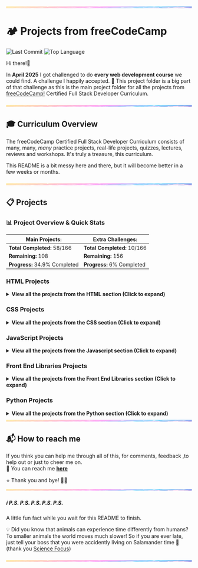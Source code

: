 <img src="assets/pastel-banner.jpg" alt="Pastel Prism Banner" width="100%" height="5px" />

# 🏕️ Projects from freeCodeCamp

![Last Commit](https://img.shields.io/github/last-commit/PastelPrism/freecodecamp-full-stack-developer)
![Top Language](https://img.shields.io/github/languages/top/PastelPrism/freecodecamp-full-stack-developer)

Hi there!👋

In **April 2025** I got challenged to do **every web development course** we could find. A challenge I happily accepted. 🎉
This project folder is a big part of that challenge as this is the main project folder for all the projects from [freeCodeCamp!](https://www.freecodecamp.org) Certified Full Stack Developer Curriculum.

<img src="assets/pastel-banner.jpg" alt="Pastel Prism Banner" width="100%" height="5px" />

## 🎓 Curriculum Overview

The freeCodeCamp Certified Full Stack Developer Curriculum consists of many, many, _many_ practice projects, real-life projects, quizzes, lectures, reviews and workshops. It's truly a treasure, this curriculum.

This README is a bit messy here and there, but it will become better in a few weeks or months.

<img src="assets/pastel-banner.jpg" width="100%" height="5px" />

## 📋 Projects

### 📊 **Project Overview & Quick Stats**

| **Main Projects:**             | **Extra Challenges:**       |
| ------------------------------ | --------------------------- |
|  **Total Completed:** 58/166  | **Total Completed:** 10/166  |
|  **Remaining:** 108           | **Remaining:** 156           |
| **Progress:** 34.9% Completed | **Progress:** 6% Completed |

### **HTML Projects**

<details>
<summary><strong>View all the projects from the HTML section (Click to expand)</strong></summary>


#### _**Basic HTML**_ 

#### [1. **Build a Curriculum Outline**](https://github.com/PastelPrism/freecodecamp-full-stack-developer/tree/main/build-a-curriculum-outline)

- **Languages:** _HTML_
- **Practical Activity:** _Workshop_
- **Assignment Description:** _Add headings and paragraphs step by step_
- **Assignment Page:** [View here](https://pastelprism.github.io/freecodecamp-full-stack-developer/build-a-curriculum-outline/)
- **Assignment Status:** ✅
- **Extra Challenge Description:** _Make one static, one styled and one interactive paragraph._
- **Extra Challenge Page:** [View here](https://pastelprism.github.io/freecodecamp-full-stack-developer/build-a-curriculum-outline/extra)
- **Extra Challenge Status:** ✅

#### [2. **Debug Camperbots Profile Page**](https://github.com/PastelPrism/freecodecamp-full-stack-developer/tree/main/camper-bot)

- **Languages:** _HTML_
- **Practical Activity:** _Lab_
- **Assignment Description:** _Debug the headings and paragraphs_
- **Assignment Page:** [View here](https://pastelprism.github.io/freecodecamp-full-stack-developer/camper-bot/)
- **Assignment Status:** ✅
- **Extra Challenge Description:** _Since Camperbot loves puzzles, transform this webpage into an interactive riddle generator using only CSS styling and JavaScript. (keep all original HTML intact)_
- **Extra Challenge Page:** [View here](https://pastelprism.github.io/freecodecamp-full-stack-developer/camper-bot/extra)
- **Extra Challenge Status:** ✅

#### [3. **Debug a Pet Adoption Page**](https://github.com/PastelPrism/freecodecamp-full-stack-developer/tree/main/pet-adoption-page)

- **Languages:** _HTML_
- **Practical Activity:** _Lab_
- **Assignment Description:** _Debug the headings and paragraphs to pass_
- **Assignment Page:** [View here](https://pastelprism.github.io/freecodecamp-full-stack-developer/pet-adoption-page/)
- **Assignment Status:** ✅
- **Extra Challenge Description:** _Build an interactive website for a Pet Adoption Agency. The website should display detailed information about each pet when clicked. The site should clearly indicate which pets are available for adoption and which have already found homes._
- **Extra Challenge Page:** [View here](https://pastelprism.github.io/freecodecamp-full-stack-developer/pet-adoption-page/extra)
- **Extra Challenge Status:** But still under 🛠️

#### [4. **Build a Cat Photo App**](https://github.com/PastelPrism/freecodecamp-full-stack-developer/tree/main/build-a-cat-photo-app)

- **Languages:** _HTML_
- **Practical Activity:** _Workshop_
- **Assignment Description:** _Set up a basic html website about cats, from !Doctype to footer_
- **Assignment Page:** [View here](https://pastelprism.github.io/freecodecamp-full-stack-developer/build-a-cat-photo-app/)
- **Assignment Status:** ✅
- **Extra Challenge Description:** _Create a lightbox that scrolls forever with cat pictures_
- **Extra Challenge Page:** [View here](https://pastelprism.github.io/freecodecamp-full-stack-developer/build-a-cat-photo-app/extra)
- **Extra Challenge Status:** ✅

#### [5. **Build a Recipe Page**](https://github.com/PastelPrism/freecodecamp-full-stack-developer/tree/main/build-a-recipe-page)

- **Languages:** _HTML_ 
- **Practical Activity:** _Lab_
- **Assignment Description:** _Build a page with recipes for pancakes. The page should have an ordered and unordered list_
- **Assignment Page:** [View here](https://pastelprism.github.io/freecodecamp-full-stack-developer/build-a-recipe-page/)
- **Assignment Status:** ✅
- **Extra Challenge Description:** _Build a stylish page for the pancake recipe. Make it interactive by adding toggle functions for the ingredients and instructions section_
- **Extra Challenge Page:** [View here](https://pastelprism.github.io/freecodecamp-full-stack-developer/build-a-recipe-page/index-challenge.html)
- **Extra Challenge Status:** ✅

#### [6. **Build a Travel Agency Page**](https://github.com/PastelPrism/freecodecamp-full-stack-developer/tree/main/build-a-travel-agency-page)

- **Languages:** _HTML_
- **Practical Activity:** _Lab_
- **Assignment Description:** _Build a page for a travel agency. Add images - including figcaptions, a list and various paragraphs._
- **Assignment Page:** [View here](https://pastelprism.github.io/freecodecamp-full-stack-developer/build-a-travel-agency-page/)
- **Assignment Status:** ✅
- **Extra Challenge Description:** _Build a travel agency website for secret agents_
- **Extra Challenge Page:** [View here](https://pastelprism.github.io/freecodecamp-full-stack-developer/build-a-travel-agency-page/extra)
- **Extra Challenge Status:** ✅

#### [7. **Build a Heart Icon**](https://github.com/PastelPrism/freecodecamp-full-stack-developer/tree/main/build-a-heart-icon)

- **Languages:** _HTML_
- **Practical Activity:** _Workshop_
- **Assignment Description:** _Practice SVGs by building a heart icon._
- **Assignment Page:** [View here](https://pastelprism.github.io/freecodecamp-full-stack-developer/build-a-heart-icon/)
- **Assignment Status:** ✅
- **Extra Challenge Description:** _Build the four original playcard suits. Diamond, Club, Heart and Spade_
- **Extra Challenge Page:** [View here](https://pastelprism.github.io/freecodecamp-full-stack-developer/build-a-heart-icon/extra)
- **Extra Challenge Status:** ✅

#### [8. **Build a Video Compilation Page**](https://github.com/PastelPrism/freecodecamp-full-stack-developer/tree/main/build-a-video-compilation-page)

- **Languages:** _HTML_
- **Practical Activity:** _Lab_
- **Assignment Description:** _Create a page with video's, to practice with Iframes_
- **Assignment Page:** [View here](https://pastelprism.github.io/freecodecamp-full-stack-developer/build-a-video-compilation-page/)
- **Assignment Status:** ✅
- **Extra Challenge Description:** _Build an interactive video gallery with category filtering._
- **Extra Challenge Page:** [View here](https://pastelprism.github.io/freecodecamp-full-stack-developer/build-a-video-compilation-page/extra)
- **Extra Challenge Status:** ✅

#### _**Semantic HTML**_


#### [9. **Build a Cat Blog Page**](https://github.com/PastelPrism/freecodecamp-full-stack-developer/tree/main/build-a-cat-blog-page)

- **Languages:** _HTML_
- **Practical Activity:** _Workshop_
- **Assignment Description:** _Build step-by-step a blogpage for Mr Whiskers, including article posts, an about me and contact details_
- **Assignment Page:** [View here](https://pastelprism.github.io/freecodecamp-full-stack-developer/build-a-cat-blog-page/)
- **Assignment Status:** ✅
- **Extra Challenge Description:** _Copy the HTML and let vscode fill in the CSS. That easy!_ 
- **Extra Challenge Page:** [View here](https://pastelprism.github.io/freecodecamp-full-stack-developer/build-a-cat-blog-page/extra)
- **Extra Challenge Status:** ✅

#### [10. **Build an Event Hub**](https://github.com/PastelPrism/freecodecamp-full-stack-developer/tree/main/build-an-event-hub)

- **Languages:** _HTML_
- **Practical Activity:** _Lab_
- **Assignment Description:** _Design an event hub with upcoming and past events. Including a header, navigation bar and sections with images and articles_
- **Assignment Page:** [View here](https://pastelprism.github.io/freecodecamp-full-stack-developer/build-an-event-hub/)
- **Assignment Status:** ✅
- **Extra Challenge Description:** _Soon_
- **Extra Challenge Page:** _Soon_
- **Extra Challenge Status:** ⏳

#### _**Forms and Tables**_

#### [11. **Build a Hotel Feedback Form**](https://github.com/PastelPrism/freecodecamp-full-stack-developer/tree/main/build-a-hotel-feedback-form)

- **Languages:** _HTML_
- **Practical Activity:** _Workshop_
- **Assignment Description:** _Build step by step a feedback form for a hotel with labels, inputs, fieldsets, legends, textareas and buttons_
- **Assignment Page:** [View here](https://pastelprism.github.io/freecodecamp-full-stack-developer/build-a-hotel-feedback-form/)
- **Assignment Status:** ✅
- **Extra Challenge Description:** _Soon_
- **Extra Challenge Page:** _Soon_
- **Extra Challenge Status:** ⏳

#### [12. **Build a Survey Form**](https://github.com/PastelPrism/freecodecamp-full-stack-developer/tree/main/build-a-survey-form)

- **Languages:** _HTML_
- **Practical Activity:** _Lab_
- **Assignment Description:** _Build a survey form with labels, the required attribute and various projects_
- **Assignment Page:** [View here](https://pastelprism.github.io/freecodecamp-full-stack-developer/build-a-survey-form/)
- **Assignment Status:** ✅
- **Extra Challenge Description:** _Design and build a survey form that looks like a it's written on a painting_
- **Extra Challenge Page:** [View here](https://pastelprism.github.io/freecodecamp-full-stack-developer/build-a-survey-form/challenge-page)
- **Extra Challenge Status:** ✅

#### [13. **Build a Final Exams Table**](https://github.com/PastelPrism/freecodecamp-full-stack-developer/tree/main/build-a-final-exams-table)

- **Languages:** _HTML_
- **Practical Activity:** _Workshop_
- **Assignment Description:** _A step-by-step practice for HTML tables_
- **Assignment Page:** [View here](https://pastelprism.github.io/freecodecamp-full-stack-developer/build-a-final-exams-table/)
- **Assignment Status:** ✅
- **Extra Challenge Description:** _Soon_
- **Extra Challenge Page:** _Soon_
- **Extra Challenge Status:** ⏳

#### [14. **Build a Book Catalog Table**](https://github.com/PastelPrism/freecodecamp-full-stack-developer/tree/main/build-a-book-catalog-table)

- **Languages:** _HTML_
- **Practical Activity:** _Lab_
- **Assignment Description:** _Build a book catalog table with elements such as thead, tbody, th, tr, and td._
- **Assignment Page:** [View here](https://pastelprism.github.io/freecodecamp-full-stack-developer/build-a-book-catalog-table/)
- **Assignment Status:** ✅
- **Extra Challenge Description:** _Soon_
- **Extra Challenge Page:** _Soon_
- **Extra Challenge Status:** ⏳

#### _**Accessibility**_

#### [15. **Build a Checkout Page**](https://github.com/PastelPrism/freecodecamp-full-stack-developer/tree/main/build-a-checkout-page)

- **Languages:**_ HTML_
- **Practical Activity:** _Lab_
- **Assignment Description:** _Build an accessible checkout page_
- **Assignment Page:** [View here](https://pastelprism.github.io/freecodecamp-full-stack-developer/build-a-checkout-page/)
- **Assignment Status:** ✅
- **Extra Challenge Description:** _Soon_
- **Extra Challenge Page:** _Soon_
- **Extra Challenge Status:** ⏳

#### [16. **Design a Movie Review Page**](https://github.com/PastelPrism/freecodecamp-full-stack-developer/tree/main/design-a-movie-review-page)

- **Languages:** _HTML_
- **Practical Activity:** _Lab_
- **Assignment Description:** _Create a movie review page with alt attributes, accessible lists, and make use of aria-hidden._
- **Assignment Page:** [View here](https://pastelprism.github.io/freecodecamp-full-stack-developer/design-a-movie-review-page/)
- **Assignment Status:** ✅
- **Extra Challenge Description:** _Soon_
- **Extra Challenge Page:** _Soon_
- **Extra Challenge Status:** ⏳

#### [17. **Build a Multimedia Player**](https://github.com/PastelPrism/freecodecamp-full-stack-developer/tree/main/build-a-multimedia-player)

- **Languages:** _HTML_
- **Practical Activity:** _Lab_
- **Assignment Description:** _Build a multimedia player with audio and video elements_
- **Assignment Page:** [View here](https://pastelprism.github.io/freecodecamp-full-stack-developer/build-a-multimedia-player/)
- **Assignment Status:** ✅
- **Extra Challenge Description:** _Soon_
- **Extra Challenge Page:** _Soon_
- **Extra Challenge Status:** ⏳

</details>

### **CSS Projects**

<details>
<summary><strong>View all the projects from the CSS section (Click to expand)</strong></summary>

#### [17. **Design a Café Menu**](https://github.com/PastelPrism/freecodecamp-full-stack-developer/tree/main/design-a-cafe-menu)

- **Languages:** _HTML & CSS_
- **Practical Activity:** _Workshop_
- **Assignment Description:** _Build a stylish café menu, step by step_
- **Assignment Page:** [View here](https://pastelprism.github.io/freecodecamp-full-stack-developer/design-a-cafe-menu/)
- **Assignment Status:** ✅
- **Extra Challenge Description:** _Soon_
- **Extra Challenge Page:** _Soon_
- **Extra Challenge Status:** ⏳

#### [18. **Design a Businesscard**](https://github.com/PastelPrism/freecodecamp-full-stack-developer/tree/main/design-a-businesscard)

- **Languages:** _HTML & CSS_
- **Practical Activity:** _Lab_
- **Assignment Description:** _Build a businesscard with style properties like color, font-size and text-align_, and more._
- **Assignment Page:** [View here](https://pastelprism.github.io/freecodecamp-full-stack-developer/design-a-businesscard/)
- **Assignment Status:** ✅
- **Extra Challenge Description:** _Soon_
- **Extra Challenge Page:** _Soon_
- **Extra Challenge Status:** _⏳

#### [19. **Build a Stylized To-do List**](https://github.com/PastelPrism/freecodecamp-full-stack-developer/tree/main/build-a-todo-list)

- **Languages:** _HTML & CSS_
- **Practical Activity:** _Lab_
- **Assignment Description:** _Build a to-do list with different hover colors and styles_
- **Assignment Page:** [View here](https://pastelprism.github.io/freecodecamp-full-stack-developer/build-a-todo-list/)
- **Assignment Status:** ✅
- **Extra Challenge Description:** _Soon_
- **Extra Challenge Page:** _Soon_
- **Extra Challenge Status:** ⏳

#### [20. **Design a Blog Post Card**](https://github.com/PastelPrism/freecodecamp-full-stack-developer/tree/main/design-a-blog-post-card)

- **Languages:** _HTML &  CSS_
- **Practical Activity:** _Lab_
- **Assignment Description:** _Design a simple but effective blog post card with margins, paddings, border-radius and different background colors_
- **Assignment Page:** [View here](https://pastelprism.github.io/freecodecamp-full-stack-developer/design-a-blog-post-card/)
- **Assignment Status:** ✅
- **Extra Challenge Description:** _Soon_
- **Extra Challenge Page:** _Soon_
- **Extra Challenge Status:** ⏳

#### [21. **Build an Event Flyer Page**](https://github.com/PastelPrism/freecodecamp-full-stack-developer/tree/main/build-an-event-flyer-page)

- **Languages:** _HTML & CSS_
- **Practical Activity:** _Lab_
- **Assignment Description:** _Step by step create an event flyer page using absolute and relative CSS_
- **Assignment Page:** [View here](https://pastelprism.github.io/freecodecamp-full-stack-developer/build-an-event-flyer-page/)
- **Assignment Status:** ✅
- **Extra Challenge Description:** _Soon_
- **Extra Challenge Page:** _Soon_
- **Extra Challenge Status:** ⏳

#### [22. **Design a Greeting Card**](https://github.com/PastelPrism/freecodecamp-full-stack-developer/tree/main/design-a-greeting-card)

- **Languages:** _HTML & CSS_
- **Practical Activity:** _Workshop_
- **Assignment Description:** _Step by step design a greeting card with different types of pseudo-classes_
- **Assignment Page:** [View here](https://pastelprism.github.io/freecodecamp-full-stack-developer/design-a-greeting-card/)
- **Assignment Status:** ✅
- **Extra Challenge Description:** _Soon_
- **Extra Challenge Page:** _Soon_
- **Extra Challenge Status:** ⏳

#### [23. **Build a Job Application Form**](https://github.com/PastelPrism/freecodecamp-full-stack-developer/tree/main/build-a-job-application-form)

- **Languages:** _HTML & CSS_
- **Practical Activity:** _Lab_
- **Assignment Description:** _Build a job application form using pseudo classes like :hover, :active, :focus_
- **Assignment Page:** [View here](https://pastelprism.github.io/freecodecamp-full-stack-developer/build-a-job-application-form/)
- **Assignment Status:** ✅
- **Extra Challenge Description:** _Soon_
- **Extra Challenge Page:** _Soon_
- **Extra Challenge Status:** ⏳

#### [24. **Build a Set of Colored Markers**](https://github.com/PastelPrism/freecodecamp-full-stack-developer/tree/main/build-a-set-of-colored-markers)

- **Languages:** _HTML & CSS_
- **Practical Activity:** _Workshop_
- **Assignment Description:** _Build a set of Color Markers with different ways to set color values_
- **Assignment Page:** [View here](https://pastelprism.github.io/freecodecamp-full-stack-developer/build-a-set-of-color-markers/)
- **Assignment Status:** ✅
- **Extra Challenge Description:** _Soon_
- **Extra Challenge Page:** _Soon_
- **Extra Challenge Status:** ⏳

#### [25. **Design a Set of Colored Boxes**](https://github.com/PastelPrism/freecodecamp-full-stack-developer/tree/main/design-a-set-of-colored-boxes)

- **Languages:** _HTML & CSS_
- **Practical Activity:** _Lab_
- **Assignment Description:** _Add background colors to grid items inside a color grid using Hsl, Hex and RGB_
- **Assignment Page:** [View here](https://pastelprism.github.io/freecodecamp-full-stack-developer/design-a-set-of-colored-boxes/)
- **Assignment Status:** ✅
- **Extra Challenge Description:** _Soon_
- **Extra Challenge Page:** _Soon_
- **Extra Challenge Status:** ⏳

#### [26. **Design a Registration Form**](https://github.com/PastelPrism/freecodecamp-full-stack-developer/tree/main/design-a-registration-form)

- **Languages:** _HTML & CSS_
- **Practical Activity:** _Workshop_
- **Assignment Description:** _Design a Registration form and control what types of data is entered. Style the form with CSS_
- **Assignment Page:** [View here](https://pastelprism.github.io/freecodecamp-full-stack-developer/design-a-registration-form/)
- **Assignment Status:** ✅
- **Extra Challenge Description:** _Soon_
- **Extra Challenge Page:** _Soon_
- **Extra Challenge Status:** ⏳

#### [27. **Design a Contact Form**](https://github.com/PastelPrism/freecodecamp-full-stack-developer/tree/main/design-a-contact-form)

- **Languages:** _HTML & CSS_
- **Practical Activity:** _Lab_
- **Assignment Description:** _Design a contact form with HTML and style it with CSS_
- **Assignment Page:** [View here](https://pastelprism.github.io/freecodecamp-full-stack-developer/design-a-contact-form/)
- **Assignment Status:** ✅
- **Extra Challenge Description:** _Soon_
- **Extra Challenge Page:** _Soon_
- **Extra Challenge Status:** ⏳

#### [28. **Design a Rothko Painting**](https://github.com/PastelPrism/freecodecamp-full-stack-developer/tree/main/design-a-rothko-painting)

- **Languages:** _HTML & CSS_
- **Practical Activity:** _Workshop_
- **Assignment Description:** _Use CSS and the Box Model to create a Rothko-style painting step by step_
- **Assignment Page:** [View here](https://pastelprism.github.io/freecodecamp-full-stack-developer/design-a-rothko-painting/)
- **Assignment Status:** ✅
- **Extra Challenge Description:** _Soon_
- **Extra Challenge Page:** _Soon_
- **Extra Challenge Status:** ⏳

#### [29. **Build a Confidential Email Page**](https://github.com/PastelPrism/freecodecamp-full-stack-developer/tree/main/build-a-confidential-email-page)

- **Languages:** _HTML & CSS_
- **Practical Activity:** _Lab_
- **Assignment Description:** _Build an email page and mask some content with CSS selectors_
- **Assignment Page:** [View here](https://pastelprism.github.io/freecodecamp-full-stack-developer/build-a-confidential-email-page/)
- **Assignment Status:** ✅
- **Extra Challenge Description:** _Soon_
- **Extra Challenge Page:** _Soon_
- **Extra Challenge Status:** ⏳

#### [30. **Build a Flexbox Photo Gallery**](https://github.com/PastelPrism/freecodecamp-full-stack-developer/tree/main/build-a-flexbox-photo-gallery)

- **Languages:** _HTML & CSS_
- **Practical Activity:** _Workshop_
- **Assignment Description:** _Use Flexbox to build a responsive photo gallery page_
- **Assignment Page:** [View here](https://pastelprism.github.io/freecodecamp-full-stack-developer/build-a-flexbox-photo-gallery/)
- **Assignment Status:** ✅
- **Extra Challenge Description:** _Soon_
- **Extra Challenge Page:** _Soon_
- **Extra Challenge Status:** ⏳

#### [31. **Build a Page of Playing Cards**](https://github.com/PastelPrism/freecodecamp-full-stack-developer/tree/main/build-a-page-of-playing-cards)

- **Languages:** _HTML & CSS_
- **Practical Activity:** _Lab_
- **Assignment Description:** _Use flexbox properties like justify-content, flex-direction and align-self to create a webpage of playing cards_
- **Assignment Page:** [View here](https://pastelprism.github.io/freecodecamp-full-stack-developer/build-a-page-of-playing-cards/)
- **Assignment Status:** ✅
- **Extra Challenge Description:** _Soon_
- **Extra Challenge Page:** _Soon_
- **Extra Challenge Status:** ⏳

#### [32. **Build a Nutritional Label**](https://github.com/PastelPrism/freecodecamp-full-stack-developer/tree/main/build-a-nutritional-label)

- **Languages:** _HTML & CSS_
- **Practical Activity:** _Workshop_
- **Assignment Description:** _Use typography to build a nutrition label webpage step by step_
- **Assignment Page:** [View here](https://pastelprism.github.io/freecodecamp-full-stack-developer/build-a-nutritional-label/)
- **Assignment Status:** ✅
- **Extra Challenge Description:** _Soon_
- **Extra Challenge Page:** _Soon_
- **Extra Challenge Status:** ⏳

#### [33. **Build a Newspaper Article**](https://github.com/PastelPrism/freecodecamp-full-stack-developer/tree/main/build-a-newspaper-article)

- **Languages:** _HTML & CSS_
- **Practical Activity:** _Lab_
- **Assignment Description:** _Build a Newspaper article with different kind of fonts and font styles_
- **Assignment Page:** [View here](https://pastelprism.github.io/freecodecamp-full-stack-developer/build-a-newspaper-article/)
- **Assignment Status:** ✅
- **Extra Challenge Description:** _Soon_
- **Extra Challenge Page:** _Soon_
- **Extra Challenge Status:** ⏳

#### [34. **Build a Quiz Webpage**](https://github.com/PastelPrism/freecodecamp-full-stack-developer/tree/main/build-a-quiz-webpage/)

- **Languages:** _HTML & CSS_
- **Practical Activity:** _Workshop_
- **Assignment Description:** _Build a quiz webpage step by step, following accessibility standards_
- **Assignment Page:** [View here](https://pastelprism.github.io/freecodecamp-full-stack-developer/build-a-quiz-webpage/)
- **Assignment Status:** ✅
- **Extra Challenge Description:** _Soon_
- **Extra Challenge Page:** _Soon_
- **Extra Challenge Status:** ⏳

#### [35. **Build a Tribute Page**](https://github.com/PastelPrism/freecodecamp-full-stack-developer/tree/main/build-a-tribute-page/)

- **Languages:** _HTML & CSS_
- **Practical Activity:** _Lab_
- **Assignment Description:** _Build a tribute page about a subject of your own choice_
- **Assignment Page:** [View here](https://pastelprism.github.io/freecodecamp-full-stack-developer/build-a-tribute-page/)
- **Assignment Status:** ✅
- **Extra Challenge Description:** _Build a tribute page around Muse during Simulation Theory era. Make use of a video background_
- **Extra Challenge Page:** [View here](https://pastelprism.github.io/freecodecamp-full-stack-developer/build-a-tribute-page/index-assignment)
- **Extra Challenge Status:** ✅

#### [36. **Build a Cat Painting**](https://github.com/PastelPrism/freecodecamp-full-stack-developer/tree/main/build-a-cat-painting/)

- **Languages:** _HTML & CSS_
- **Practical Activity:** _Workshop_
- **Assignment Description:** _Build step by step a painting of a cat, while learning about CSS positioning_
- **Assignment Page:**[View here](https://pastelprism.github.io/freecodecamp-full-stack-developer/build-a-cat-painting/)
- **Assignment Status:** ✅
- **Extra Challenge Description:** _Soon_
- **Extra Challenge Page:** _Soon_
- **Extra Challenge Status:** ⏳

#### [37. **Build a House Painting**](https://github.com/PastelPrism/freecodecamp-full-stack-developer/tree/main/build-a-house-painting/)

- **Languages:** _HTML & CSS_
- **Practical Activity:** _Lab_
- **Assignment Description:** _Build a painting of a house using various CSS positioning properties_
- **Assignment Page:** [View here](https://pastelprism.github.io/freecodecamp-full-stack-developer/build-a-house-painting/)
- **Assignment Status:** ✅
- **Extra Challenge Description:** _Soon_
- **Extra Challenge Page:** _Soon_
- **Extra Challenge Status:** ⏳

#### [38. **Build a Balance Sheet**](https://github.com/PastelPrism/freecodecamp-full-stack-developer/tree/main/build-a-balance-sheet/)

- **Languages:** _HTML & CSS_
- **Practical Activity:** _Workshop_
- **Assignment Description:** _Build a Balance Sheet step by step using pseudo selectors_
- **Assignment Page:** [View here](https://pastelprism.github.io/freecodecamp-full-stack-developer/build-a-balance-sheet/)
- **Assignment Status:** ✅
- **Extra Challenge Description:** _Soon_
- **Extra Challenge Page:** _Soon_
- **Extra Challenge Status:** ⏳

#### [39. **Build a Book Inventory App**](https://github.com/PastelPrism/freecodecamp-full-stack-developer/tree/main/build-a-book-inventory-app/)

- **Languages:** _HTML & CSS_
- **Practical Activity:** _Lab_
- **Assignment Description:** _Create a Book Inventory app using various CSS attribute selectors_
- **Assignment Page:** [View here](https://pastelprism.github.io/freecodecamp-full-stack-developer/build-a-book-inventory-app/)
- **Assignment Status:** ✅
- **Extra Challenge Description:** _Soon_
- **Extra Challenge Page:** _Soon_
- **Extra Challenge Status:** ⏳

#### [40. **Design a Piano**](https://github.com/PastelPrism/freecodecamp-full-stack-developer/tree/main/design-a-piano/)

- **Languages:** _HTML & CSS_
- **Practical Activity:** _Workshop_
- **Assignment Description:** _Code step by step a piano using responsive design, pseudo selectors and media queries_
- **Assignment Page:** [View here](https://pastelprism.github.io/freecodecamp-full-stack-developer/design-a-piano/)
- **Assignment Status:** ✅
- **Extra Challenge Description:** _Don't change the HTML, but make sure some keys make sound._
- **Extra Challenge Page:** [View here](https://pastelprism.github.io/freecodecamp-full-stack-developer/design-a-piano/)
- **Extra Challenge Status:** ✅

#### [41. **Build a Technical Documentation Page**](https://github.com/PastelPrism/freecodecamp-full-stack-developer/tree/main/build-a-technical-documentation-page/)

- **Languages:** _HTML & CSS_
- **Practical Activity:** _Lab_
- **Assignment Description:** _Build a responsive design for a technical document for any topic_
- **Assignment Page:** [View here](https://pastelprism.github.io/freecodecamp-full-stack-developer/build-a-technical-documentation-page/)
- **Assignment Status:** ✅
- **Extra Challenge Description:** _Soon_
- **Extra Challenge Page:** _Soon_
- **Extra Challenge Status:** ⏳

#### [42. **Build a City Skyline**](https://github.com/PastelPrism/freecodecamp-full-stack-developer/tree/main/build-a-city-skyline/)

- **Languages:** _HTML & CSS_
- **Practical Activity:** _Workshop_
- **Assignment Description:** _Build a city skyline using CSS variables_
- **Assignment Page:** [View here](https://pastelprism.github.io/freecodecamp-full-stack-developer/build-a-city-skyline/)
- **Assignment Status:** ✅
- **Extra Challenge Description:** _Soon_
- **Extra Challenge Page:** _Soon_
- **Extra Challenge Status:** ⏳

#### [43. **Build an Availability Table**](https://github.com/PastelPrism/freecodecamp-full-stack-developer/tree/main/build-an-availability-table/)

- **Languages:** _HTML & CSS_
- **Practical Activity:** _Lab_
- **Assignment Description:** _Create an availability table that shows the availability of people for a meeting using CSS variables_
- **Assignment Page:** [View here](https://pastelprism.github.io/freecodecamp-full-stack-developer/build-an-availability-table/)
- **Assignment Status:** ✅
- **Extra Challenge Description:** _Soon_
- **Extra Challenge Page:** _Soon_
- **Extra Challenge Status:** ⏳

#### [44. **Build a Magazine**](https://github.com/PastelPrism/freecodecamp-full-stack-developer/tree/main/build-a-magazine/)

- **Languages:** _HTML & CSS_
- **Practical Activity:** _Workshop_
- **Assignment Description:** _Build a magazine step by step while practicing CSS Grid_
- **Assignment Page:** [View here](https://pastelprism.github.io/freecodecamp-full-stack-developer/build-an-availability-table/)
- **Assignment Status:** ✅
- **Extra Challenge Description:** _Soon_
- **Extra Challenge Page:** _Soon_
- **Extra Challenge Status:** ⏳

#### [45. **Design a Magazine Layout**](https://github.com/PastelPrism/freecodecamp-full-stack-developer/tree/main/design-a-magazine-layout/)

- **Languages:** _HTML & CSS_
- **Practical Activity:** _Lab_
- **Assignment Description:** _Design a magazine layout using CSS Grid_
- **Assignment Page:** [View here](https://pastelprism.github.io/freecodecamp-full-stack-developer/design-a-magazine-layout/)
- **Assignment Status:** ✅
- **Extra Challenge Description:** _Soon_
- **Extra Challenge Page:** _Soon_
- **Extra Challenge Status:** ⏳

#### [46. **Build a Product Landing Page**](https://github.com/PastelPrism/freecodecamp-full-stack-developer/tree/main/build-a-product-landing-page/)

- **Languages:** _HTML & CSS_
- **Practical Activity:** _Lab_
- **Assignment Description:** _Build a product landing page of a product of your choice_
- **Assignment Page:** [View here](https://pastelprism.github.io/freecodecamp-full-stack-developer/build-a-product-landing-page/)
- **Assignment Status:** ✅
- **Extra Challenge Description:** _Soon_
- **Extra Challenge Page:** _Soon_
- **Extra Challenge Status:** ⏳

#### [47. **Build an Animated Ferris Wheel**](https://github.com/PastelPrism/freecodecamp-full-stack-developer/tree/main/build-an-animated-ferris-wheel/)

- **Languages:** _HTML & CSS_
- **Practical Activity:** _Workshop_
- **Assignment Description:** _Build step by step an animated Ferris Wheel using CSS animations_
- **Assignment Page:** [View here](https://pastelprism.github.io/freecodecamp-full-stack-developer/build-an-animated-ferris-wheel/)
- **Assignment Status:** ✅
- **Extra Challenge Description:** _Soon_
- **Extra Challenge Page:** _Soon_
- **Extra Challenge Status:** ⏳

#### [48. **Build a Moon Orbit**](https://github.com/PastelPrism/freecodecamp-full-stack-developer/tree/main/build-a-moon-orbit/)

- **Languages:** _HTML & CSS_
- **Practical Activity:** _Lab_
- **Assignment Description:** _Create an animation of the moon orbiting earth using CSS animations_
- **Assignment Page:** [View here](https://pastelprism.github.io/freecodecamp-full-stack-developer/build-a-moon-orbit/)
- **Assignment Status:** ✅
- **Extra Challenge Description:** _Soon_
- **Extra Challenge Page:** _Soon_
- **Extra Challenge Status:** ⏳

#### [49. **Build a Flappy Penguin**](https://github.com/PastelPrism/freecodecamp-full-stack-developer/tree/main/build-a-flappy=penguin/)

- **Languages:** _HTML & CSS_
- **Practical Activity:** _Workshop_
- **Assignment Description:** _Build step by step an animated penguin using CSS animations and CSS transforms_
- **Assignment Page:** [View here](https://pastelprism.github.io/freecodecamp-full-stack-developer/build-a-flappy-penguin/)
- **Assignment Status:** ✅
- **Extra Challenge Description:** _Soon_
- **Extra Challenge Page:** _Soon_
- **Extra Challenge Status:** ⏳

#### [50. **Build a Personal Portfolio Page**](https://github.com/PastelPrism/freecodecamp-full-stack-developer/tree/main/build-a-personal-portfolio-page/)

- **Languages:** _HTML & CSS_
- **Practical Activity:** _Lab_
- **Assignment Description:** _Build a personal portfolio page_
- **Assignment Page:** [View here](https://pastelprism.github.io/freecodecamp-full-stack-developer/build-a-personal-portfolio-page/)
- **Assignment Status:** ✅
- **Extra Challenge Description:** _Soon_
- **Extra Challenge Page:** _Soon_
- **Extra Challenge Status:** ⏳
</details>

### **JavaScript Projects**

<details>
<summary><strong>View all the projects from the Javascript section (Click to expand)</strong></summary>

#### [51. **Build a Greeting Bot**](https://github.com/PastelPrism/freecodecamp-full-stack-developer/tree/main/build-a-greeting-bot/)

- **Languages:** _Javascript_
- **Practical Activity:** _Workshop_
- **Assignment Description:** _Learn Javascript fundamentals by building a greeting bot_
- **Assignment Page:** X (_Javascript only_)
- **Assignment Status:** ✅
- **Extra Challenge Description:** _Create a realistic chat experience. The user should be able to type in their own message and the greeting bot should respond with animated, typewriter style replies._
- **Extra Challenge Page:** [View here](https://pastelprism.github.io/freecodecamp-full-stack-developer/build-a-greeting-bot/extra)
- **Extra Challenge Status:** ✅

#### [52. **Build a JavaScript Trivia Bot**](https://github.com/PastelPrism/freecodecamp-full-stack-developer/tree/main/build-a-javascript-trivia-bot/)

- **Languages:** _JavaScript_
- **Practical Activity:** _Lab_
- **Assignment Description:** _Build a Trivia Bot practising variables and strings_
- **Assignment Page:** X (_Javascript only_)
- **Assignment Status:** ✅
- **Extra Challenge Description:** _Build a front for this script. Ask a child for input for the looks of the Trivia bot_
- **Extra Challenge Page:** [View here](https://pastelprism.github.io/freecodecamp-full-stack-developer/build-a-javascript-trivia-bot/extra)
- **Extra Challenge Status:** ✅

#### [53. **Build a Sentence Maker**](https://github.com/PastelPrism/freecodecamp-full-stack-developer/tree/main/build-a-sentence-maker/)

- **Languages:** _JavaScript_
- **Practical Activity:** _Lab_
- **Assignment Description:** _Build a sentence maker practising strings and concatenation_
- **Assignment Page:** X (_Javascript only_)
- **Assignment Status:** ✅
- **Extra Challenge Description:** _Soon_
- **Extra Challenge Page:** _Soon_
- **Extra Challenge Status:** ⏳

#### [54. **Build a Teacher Chatbot**](https://github.com/PastelPrism/freecodecamp-full-stack-developer/tree/main/build-a-teacher-chatbot/)

- **Languages:** _JavaScript_
- **Practical Activity:** _Workshop_
- **Assignment Description:** _Step by step, build a Teacher Chatbot using template literals and indexOf method_
- **Assignment Page:** X (_Javascript only_)
- **Assignment Status:** ✅
- **Extra Challenge Description:** _Soon_
- **Extra Challenge Page:** _Soon_
- **Extra Challenge Status:** ⏳

#### [55. **Build a Mathbot**](https://github.com/PastelPrism/freecodecamp-full-stack-developer/tree/main/build-a-teacher-mathbot/)

- **Languages:** _JavaScript_
- **Practical Activity:** _Workshop_
- **Assignment Description:** _Step by step build a mathbot whilst learning how to use different math object methods_
- **Assignment Page:** X (_Javascript only_)
- **Assignment Status:** ✅
- **Extra Challenge Description:** _Soon_
- **Extra Challenge Page:** _Soon_
- **Extra Challenge Status:** ⏳

#### [56. **Build a Fortune Teller**](https://github.com/PastelPrism/freecodecamp-full-stack-developer/tree/main/build-a-fortune-teller/)

- **Languages:** _JavaScript_
- **Practical Activity:** _Lab_
- **Assignment Description:** _Build a fortune teller using Math.random() and Math.floor() methods_
- **Assignment Page:** X (_Javascript only_)
- **Assignment Status:** ✅
- **Extra Challenge Description:** _Soon_
- **Extra Challenge Page:** _Soon_
- **Extra Challenge Status:** ⏳

#### [57. **Build a Calculator**](https://github.com/PastelPrism/freecodecamp-full-stack-developer/tree/main/build-a-calculator/)

- **Languages:** _JavaScript_
- **Practical Activity:** _Workshop_
- **Assignment Description:** _Build a calculator step by step while practicing methods from previous lessons_
- **Assignment Page:** _Soon_
- **Assignment Status:** ✅
- **Extra Challenge Description:** _Soon_
- **Extra Challenge Page:** _Soon_
- **Extra Challenge Status:** ⏳

#### [58. **Build a Boolean Check Function**]

- **Languages:** _JavaScript_
- **Practical Activity:** _Lab_
- **Assignment Description:** _Learn to implement a function that checks if a value is boolean_
- **Assignment Page:** X (_Javascript only_)
- **Assignment Status:** ⏳
- **Extra Challenge Description:** _Soon_
- **Extra Challenge Page:** _Soon_
- **Extra Challenge Status:** ⏳

#### [59. **Build an Email Masker**]

- **Languages:** _JavaScript_
- **Practical Activity:** _Lab_
- **Assignment Description:** _Practice string slicing, using functions and concatenation while building an Email Masker step by step_
- **Assignment Page:** _Soon_
- **Assignment Status:** ⏳
- **Extra Challenge Description:** _Soon_
- **Extra Challenge Page:** _Soon_
- **Extra Challenge Status:** ⏳

#### [60. **Build a Loan Qualification Checker**]

- **Languages:** _JavaScript_
- **Practical Activity:** _Workshop_
- **Assignment Description:** _Work with conditionals, comparison operators and if statements, while building a Loan Qualification Checker_
- **Assignment Page:** _Soon_
- **Assignment Status:** ⏳
- **Extra Challenge Description:** _Soon_
- **Extra Challenge Page:** _Soon_
- **Extra Challenge Status:** ⏳

#### [61. **Build a Celsius to Fahrenheit Converter**]

- **Languages:** _JavaScript_
- **Practical Activity:** _Lab_
- **Assignment Description:** _Implement a function that converts Celsius to Fahrenheit_
- **Assignment Page:** _Soon_
- **Assignment Status:** ⏳
- **Extra Challenge Description:** _Soon_
- **Extra Challenge Page:** _Soon_
- **Extra Challenge Status:** ⏳

#### [62. **Build a Card Counting Assistant**]

- **Languages:** _JavaScript_
- **Practical Activity:** _Lab_
- **Assignment Description:** _Use JavaScript to count dealt cards_
- **Assignment Page:** _Soon_
- **Assignment Status:** ⏳
- **Extra Challenge Description:** _Soon_
- **Extra Challenge Page:** _Soon_
- **Extra Challenge Status:** ⏳

#### [63. **Build a Leap Year Calculator**]

- **Languages:** _JavaScript_
- **Practical Activity:** _Lab_
- **Assignment Description:** _Use conditionals and loops to build a leap year calculator_
- **Assignment Page:** _Soon_
- **Assignment Status:** ⏳
- **Extra Challenge Description:** _Soon_
- **Extra Challenge Page:** _Soon_
- **Extra Challenge Status:** ⏳

#### [64. **Implement the Truncate String Algorithm**]

- **Languages:** _JavaScript_
- **Practical Activity:** _Lab_
- **Assignment Description:** _Practise truncating a string at a certain lenght_
- **Assignment Page:** _Soon_
- **Assignment Status:** ⏳
- **Extra Challenge Description:** _Soon_
- **Extra Challenge Page:** _Soon_
- **Extra Challenge Status:** ⏳

#### [65. **Build a Confirm the Ending Tool**]

- **Languages:** _JavaScript_
- **Practical Activity:** _Lab_
- **Assignment Description:** _Implement a function that checks if a string ends with a target string_
- **Assignment Page:** _Soon_
- **Assignment Status:** ⏳
- **Extra Challenge Description:** _Soon_
- **Extra Challenge Page:** _Soon_
- **Extra Challenge Status:** ⏳

#### [66. **Build a Shopping List**]

- **Languages:** _JavaScript_
- **Practical Activity:** _Workshop_
- **Assignment Description:** _Step by step practice how to work with arrays using push, pop, shift and unshift methods_
- **Assignment Page:** _Soon_
- **Assignment Status:** ⏳
- **Extra Challenge Description:** _Soon_
- **Extra Challenge Page:** _Soon_
- **Extra Challenge Status:** ⏳

#### [67. **Build a Lunch Picker Program**]

- **Languages:** _JavaScript_
- **Practical Activity:** _Lab_
- **Assignment Description:** _Work with arrays and random numbers by building a lunch picker program_
- **Assignment Page:** _Soon_
- **Assignment Status:** ⏳
- **Extra Challenge Description:** _Soon_
- **Extra Challenge Page:** _Soon_
- **Extra Challenge Status:** ⏳

#### [68. **Build a Golf Score Translator**]

- **Languages:** _JavaScript_
- **Practical Activity:** _Lab_
- **Assignment Description:** _Translate golf scores into nicknames using array methods_
- **Assignment Page:** _Soon_
- **Assignment Status:** ⏳
- **Extra Challenge Description:** _Soon_
- **Extra Challenge Page:** _Soon_
- **Extra Challenge Status:** ⏳

#### [69. **Build a String Inverter**]

- **Languages:** _JavaScript_
- **Practical Activity:** _Lab_
- **Assignment Description:** _Create a function that reverses a given string_
- **Assignment Page:** _Soon_
- **Assignment Status:** ⏳
- **Extra Challenge Description:** _Soon_
- **Extra Challenge Page:** _Soon_
- **Extra Challenge Status:** ⏳

#### [70. **Build a Recipe Tracker**]

- **Languages:** _JavaScript_
- **Practical Activity:** _Workshop_
- **Assignment Description:** _Review working with JavaScript objects by building a recipe tracker_
- **Assignment Page:** _Soon_
- **Assignment Status:** ⏳
- **Extra Challenge Description:** _Soon_
- **Extra Challenge Page:** _Soon_
- **Extra Challenge Status:** ⏳

#### [71. **Build a Quiz Game**]

- **Languages:** _JavaScript_
- **Practical Activity:** _Lab_
- **Assignment Description:** _Use arrays and objects to build a quiz game_
- **Assignment Page:** _Soon_
- **Assignment Status:** ⏳
- **Extra Challenge Description:** _Soon_
- **Extra Challenge Page:** _Soon_
- **Extra Challenge Status:** ⏳

#### [72. **Build a Record Collection**]

- **Languages:** _JavaScript_
- **Practical Activity:** _Lab_
- **Assignment Description:** _Build a funtion to manage a record collection_
- **Assignment Page:** _Soon_
- **Assignment Status:** ⏳
- **Extra Challenge Description:** _Soon_
- **Extra Challenge Page:** _Soon_
- **Extra Challenge Status:** ⏳

#### 73. **Build a Sentence Analyzer**

- **Languages:** _JavaScript_
- **Practical Activity:** _Workshop_
- **Assignment Description:** _Soon_
- **Assignment Page:** _Soon_
- **Assignment Status:** ⏳
- **Extra Challenge Description:** _Soon_
- **Extra Challenge Page:** _Soon_
- **Extra Challenge Status:** ⏳

#### 74. **Build a Longest Word Finder**

- **Languages:** _JavaScript_
- **Practical Activity:** _Lab_
- **Assignment Description:** _Soon_
- **Assignment Page:** _Soon_
- **Assignment Status:** ⏳
- **Extra Challenge Description:** _Soon_
- **Extra Challenge Page:** _Soon_
- **Extra Challenge Status:** ⏳

#### 75. **Build a Factorial Calculator**

- **Languages:** _JavaScript_
- **Practical Activity:** _Lab_
- **Assignment Description:** _Soon_
- **Assignment Page:** _Soon_
- **Assignment Status:** ⏳
- **Extra Challenge Description:** _Soon_
- **Extra Challenge Page:** _Soon_
- **Extra Challenge Status:** ⏳

#### 76. **Implement the Mutations Algorithm**

- **Languages:** _JavaScript_
- **Practical Activity:** _Lab_
- **Assignment Description:** _Soon_
- **Assignment Page:** _Soon_
- **Assignment Status:** ⏳
- **Extra Challenge Description:** _Soon_
- **Extra Challenge Page:** _Soon_
- **Extra Challenge Status:** ⏳

#### 77. **Implement the Chunky Monkey Algorithm**

- **Languages:** _JavaScript_
- **Practical Activity:** _Lab_
- **Assignment Description:** _Soon_
- **Assignment Page:** _Soon_
- **Assignment Status:** ⏳
- **Extra Challenge Description:** _Soon_
- **Extra Challenge Page:** _Soon_
- **Extra Challenge Status:** ⏳

#### 78. **Build a Profile Lookup**

- **Languages:** _JavaScript_
- **Practical Activity:** _Lab_
- **Assignment Description:** _Soon_
- **Assignment Page:** _Soon_
- **Assignment Status:** ⏳
- **Extra Challenge Description:** _Soon_
- **Extra Challenge Page:** _Soon_
- **Extra Challenge Status:** ⏳

#### 79. **Build a String Repeating Function**

- **Languages:** _JavaScript_
- **Practical Activity:** _Lab_
- **Assignment Description:** _Soon_
- **Assignment Page:** _Soon_
- **Assignment Status:** ⏳
- **Extra Challenge Description:** _Soon_
- **Extra Challenge Page:** _Soon_
- **Extra Challenge Status:** ⏳

#### 80. **Build a Missing Letter Detector**

- **Languages:** _JavaScript_
- **Practical Activity:** _Lab_
- **Assignment Description:** _Soon_
- **Assignment Page:** _Soon_
- **Assignment Status:** ⏳
- **Extra Challenge Description:** _Soon_
- **Extra Challenge Page:** _Soon_
- **Extra Challenge Status:** ⏳

#### 81. **Build the Largest Number Finder**

- **Languages:** _JavaScript_
- **Practical Activity:** _Lab_
- **Assignment Description:** _Soon_
- **Assignment Page:** _Soon_
- **Assignment Status:** ⏳
- **Extra Challenge Description:** _Soon_
- **Extra Challenge Page:** _Soon_
- **Extra Challenge Status:** ⏳

#### 82. **Build a First Element Finder**

- **Languages:** _JavaScript_
- **Practical Activity:** _Lab_
- **Assignment Description:** _Soon_
- **Assignment Page:** _Soon_
- **Assignment Status:** ⏳
- **Extra Challenge Description:** _Soon_
- **Extra Challenge Page:** _Soon_
- **Extra Challenge Status:** ⏳

#### 83. **Implement the Slice and Spice Algorithm**

- **Languages:** _JavaScript_
- **Practical Activity:** _Lab_
- **Assignment Description:** _Soon_
- **Assignment Page:** _Soon_
- **Assignment Status:** ⏳
- **Extra Challenge Description:** _Soon_
- **Extra Challenge Page:** _Soon_
- **Extra Challenge Status:** ⏳

#### 84. **Build a Pyramid Generator**

- **Languages:** _JavaScript_
- **Practical Activity:** _Lab_
- **Assignment Description:** _Soon_
- **Assignment Page:** _Soon_
- **Assignment Status:** ⏳
- **Extra Challenge Description:** _Soon_
- **Extra Challenge Page:** _Soon_
- **Extra Challenge Status:** ⏳

#### 85. **Build a Gradebook App**

- **Languages:** _JavaScript_
- **Practical Activity:** _Lab_
- **Assignment Description:** _Soon_
- **Assignment Page:** _Soon_
- **Assignment Status:** ⏳
- **Extra Challenge Description:** _Soon_
- **Extra Challenge Page:** _Soon_
- **Extra Challenge Status:** ⏳

#### 86. **Build a Title Case Converter**

- **Languages:** _JavaScript_
- **Practical Activity:** _Lab_
- **Assignment Description:** _Soon_
- **Assignment Page:** _Soon_
- **Assignment Status:** ⏳
- **Extra Challenge Description:** _Soon_
- **Extra Challenge Page:** _Soon_
- **Extra Challenge Status:** ⏳

#### 87. **Implement a Falsy Remover**

- **Languages:** _JavaScript_
- **Practical Activity:** _Lab_
- **Assignment Description:** _Soon_
- **Assignment Page:** _Soon_
- **Assignment Status:** ⏳
- **Extra Challenge Description:** _Soon_
- **Extra Challenge Page:** _Soon_
- **Extra Challenge Status:** ⏳

#### 88. **Build an Inventory Management Program**

- **Languages:** _JavaScript_
- **Practical Activity:** _Lab_
- **Assignment Description:** _Soon_
- **Assignment Page:** _Soon_
- **Assignment Status:** ⏳
- **Extra Challenge Description:** _Soon_
- **Extra Challenge Page:** _Soon_
- **Extra Challenge Status:** ⏳

#### 89. **Implement a Unique Sorted Union**

- **Languages:** _JavaScript_
- **Practical Activity:** _Lab_
- **Assignment Description:** _Soon_
- **Assignment Page:** _Soon_
- **Assignment Status:** ⏳
- **Extra Challenge Description:** _Soon_
- **Extra Challenge Page:** _Soon_
- **Extra Challenge Status:** ⏳

#### 90. **Build a Password Generator**

- **Languages:** _JavaScript_
- **Practical Activity:** _Lab_
- **Assignment Description:** _Soon_
- **Assignment Page:** _Soon_
- **Assignment Status:** ⏳
- **Extra Challenge Description:** _Soon_
- **Extra Challenge Page:** _Soon_
- **Extra Challenge Status:** ⏳

#### 91. **Design a Sum All Numbers Algorithm**

- **Languages:** _JavaScript_
- **Practical Activity:** _Lab_
- **Assignment Description:** _Soon_
- **Assignment Page:** _Soon_
- **Assignment Status:** ⏳
- **Extra Challenge Description:** _Soon_
- **Extra Challenge Page:** _Soon_
- **Extra Challenge Status:** ⏳

#### 92. **Implement a DNA Pair Generator**

- **Languages:** _JavaScript_
- **Practical Activity:** _Lab_
- **Assignment Description:** _Soon_
- **Assignment Page:** _Soon_
- **Assignment Status:** ⏳
- **Extra Challenge Description:** _Soon_
- **Extra Challenge Page:** _Soon_
- **Extra Challenge Status:** ⏳

#### 93. **Implement a HTML Entity Converter**

- **Languages:** _JavaScript_
- **Practical Activity:** _Lab_
- **Assignment Description:** _Soon_
- **Assignment Page:** _Soon_
- **Assignment Status:** ⏳
- **Extra Challenge Description:** _Soon_
- **Extra Challenge Page:** _Soon_
- **Extra Challenge Status:** ⏳

#### 94. **Build an Odd Fibonacci Sum Calculator**

- **Languages:** _JavaScript_
- **Practical Activity:** _Lab_
- **Assignment Description:** _Soon_
- **Assignment Page:** _Soon_
- **Assignment Status:** ⏳
- **Extra Challenge Description:** _Soon_
- **Extra Challenge Page:** _Soon_
- **Extra Challenge Status:** ⏳

#### 95. **Build an Optional Arguments Sum Function**

- **Languages:** _JavaScript_
- **Practical Activity:** _Lab_
- **Assignment Description:** _Soon_
- **Assignment Page:** _Soon_
- **Assignment Status:** ⏳
- **Extra Challenge Description:** _Soon_
- **Extra Challenge Page:** _Soon_
- **Extra Challenge Status:** ⏳

#### 96. **Build a Library Manager**

- **Languages:** _JavaScript_
- **Practical Activity:** _Workshop_
- **Assignment Description:** _Soon_
- **Assignment Page:** _Soon_
- **Assignment Status:** ⏳
- **Extra Challenge Description:** _Soon_
- **Extra Challenge Page:** _Soon_
- **Extra Challenge Status:** ⏳

#### 97. **Build a Book Organizer**

- **Languages:** _JavaScript_
- **Practical Activity:** _Lab_
- **Assignment Description:** _Soon_
- **Assignment Page:** _Soon_
- **Assignment Status:** ⏳
- **Extra Challenge Description:** _Soon_
- **Extra Challenge Page:** _Soon_
- **Extra Challenge Status:** ⏳

#### 98. **Implement a Sorted Index Finder**

- **Languages:** _JavaScript_
- **Practical Activity:** _Lab_
- **Assignment Description:** _Soon_
- **Assignment Page:** _Soon_
- **Assignment Status:** ⏳
- **Extra Challenge Description:** _Soon_
- **Extra Challenge Page:** _Soon_
- **Extra Challenge Status:** ⏳

#### 99. **Build a Symmetrie Difference Function**

- **Languages:** _Lab_
- **Practical Activity:** _Lab_
- **Assignment Description:** _Soon_
- **Assignment Page:** _Soon_
- **Assignment Status:** ⏳
- **Extra Challenge Description:** _Soon_
- **Extra Challenge Page:** _Soon_
- **Extra Challenge Status:** ⏳

#### 100. **Build a Value Remover Function**

- **Languages:** _JavaScript_
- **Practical Activity:** _Lab_
- **Assignment Description:** _Soon_
- **Assignment Page:** _Soon_
- **Assignment Status:** ⏳
- **Extra Challenge Description:** _Soon_
- **Extra Challenge Page:** _Soon_
- **Extra Challenge Status:** ⏳

#### 101. **Implement a Matching Object Filter**

- **Languages:** _JavaScript_
- **Practical Activity:** _Lab_
- **Assignment Description:** _Soon_
- **Assignment Page:** _Soon_
- **Assignment Status:** ⏳
- **Extra Challenge Description:** _Soon_
- **Extra Challenge Page:** _Soon_
- **Extra Challenge Status:** ⏳

#### 102. **Build a Prime Number Sum Calculator**

- **Languages:** _JavaScript_
- **Practical Activity:** _Lab_
- **Assignment Description:** _Soon_
- **Assignment Page:** _Soon_
- **Assignment Status:** ⏳
- **Extra Challenge Description:** _Soon_
- **Extra Challenge Page:** _Soon_
- **Extra Challenge Status:** ⏳

#### 103. **Implement a Range-Based LCM Calculator**

- **Languages:** _JavaScript_
- **Practical Activity:** _Lab_
- **Assignment Description:** _Soon_
- **Assignment Page:** _Soon_
- **Assignment Status:** ⏳
- **Extra Challenge Description:** _Soon_
- **Extra Challenge Page:** _Soon_
- **Extra Challenge Status:** ⏳

#### 104. **Build an All-True Property Validator**

- **Languages:** _JavaScript_
- **Practical Activity:** _Lab_
- **Assignment Description:** _Soon_
- **Assignment Page:** _Soon_
- **Assignment Status:** ⏳
- **Extra Challenge Description:** _Soon_
- **Extra Challenge Page:** _Soon_
- **Extra Challenge Status:** ⏳

#### 105. **Build a Storytelling App**

- **Languages:** _JavaScript_
- **Practical Activity:** _Workshop_
- **Assignment Description:** _Soon_
- **Assignment Page:** _Soon_
- **Assignment Status:** ⏳
- **Extra Challenge Description:** _Soon_
- **Extra Challenge Page:** _Soon_
- **Extra Challenge Status:** ⏳

#### 106. **Build an Emoji Reactor**

- **Languages:** _JavaScript_
- **Practical Activity:** _Workshop_
- **Assignment Description:** _Soon_
- **Assignment Page:** _Soon_
- **Assignment Status:** ⏳
- **Extra Challenge Description:** _Soon_
- **Extra Challenge Page:** _Soon_
- **Extra Challenge Status:** ⏳

#### 107. **Build a Music Instrument Filter**

- **Languages:** _JavaScript_
- **Practical Activity:** _Workshop_
- **Assignment Description:** _Soon_
- **Assignment Page:** _Soon_
- **Assignment Status:** ⏳
- **Extra Challenge Description:** _Soon_
- **Extra Challenge Page:** _Soon_
- **Extra Challenge Status:** ⏳

#### 108. **Build a Real Time Counter**

- **Languages:** _JavaScript_
- **Practical Activity:** _Lab_
- **Assignment Description:** _Soon_
- **Assignment Page:** _Soon_
- **Assignment Status:** ⏳
- **Extra Challenge Description:** _Soon_
- **Extra Challenge Page:** _Soon_
- **Extra Challenge Status:** ⏳

#### 109. **Build a Lightbox Viewer**

- **Languages:** _JavaScript_
- **Practical Activity:** _Lab_
- **Assignment Description:** _Soon_
- **Assignment Page:** _Soon_
- **Assignment Status:** ⏳
- **Extra Challenge Description:** _Soon_
- **Extra Challenge Page:** _Soon_
- **Extra Challenge Status:** ⏳

#### 110. **Build a Rock, Paper, Scissors Game**

- **Languages:** _JavaScript_
- **Practical Activity:** _Workshop_
- **Assignment Description:** _Soon_
- **Assignment Page:** _Soon_
- **Assignment Status:** ⏳
- **Extra Challenge Description:** _Soon_
- **Extra Challenge Page:** _Soon_
- **Extra Challenge Status:** ⏳

#### 111. **Build a Set of Football Team Cards**

- **Languages:** _JavaScript_
- **Practical Activity:** _Lab_
- **Assignment Description:** _Soon_
- **Assignment Page:** _Soon_
- **Assignment Status:** ⏳
- **Extra Challenge Description:** _Soon_
- **Extra Challenge Page:** _Soon_
- **Extra Challenge Status:** ⏳

#### 112. **Build a Planets Tablist**

- **Languages:** _JavaScript_
- **Practical Activity:** _Workshop_
- **Assignment Description:** _Soon_
- **Assignment Page:** _Soon_
- **Assignment Status:** ⏳
- **Extra Challenge Description:** _Soon_
- **Extra Challenge Page:** _Soon_
- **Extra Challenge Status:** ⏳

#### 113. **Build a Note Taking App**

- **Languages:** _JavaScript_
- **Practical Activity:** _Workshop_
- **Assignment Description:** _Soon_
- **Assignment Page:** _Soon_
- **Assignment Status:** ⏳
- **Extra Challenge Description:** _Soon_
- **Extra Challenge Page:** _Soon_
- **Extra Challenge Status:** ⏳

#### 114. **Build a Theme Switcher**

- **Languages:** _JavaScript_
- **Practical Activity:** _Lab_
- **Assignment Description:** _Soon_
- **Assignment Page:** _Soon_
- **Assignment Status:** ⏳
- **Extra Challenge Description:** _Soon_
- **Extra Challenge Page:** _Soon_
- **Extra Challenge Status:** ⏳

#### 115. **Debug a Random Background Color Changer**

- **Languages:** _JavaScript_
- **Practical Activity:** _Lab_
- **Assignment Description:** _Soon_
- **Assignment Page:** _Soon_
- **Assignment Status:** ⏳
- **Extra Challenge Description:** _Soon_
- **Extra Challenge Page:** _Soon_
- **Extra Challenge Status:** ⏳

#### 116. **Build a Spam Filter**

- **Languages:** _JavaScript_
- **Practical Activity:** _Workshop_
- **Assignment Description:** _Soon_
- **Assignment Page:** _Soon_
- **Assignment Status:** ⏳
- **Extra Challenge Description:** _Soon_
- **Extra Challenge Page:** _Soon_
- **Extra Challenge Status:** ⏳

#### 117. **Build a Palindrome Checker**

- **Languages:** _JavaScript_
- **Practical Activity:** _Lab_
- **Assignment Description:** _Soon_
- **Assignment Page:** _Soon_
- **Assignment Status:** ⏳
- **Extra Challenge Description:** _Soon_
- **Extra Challenge Page:** _Soon_
- **Extra Challenge Status:** ⏳

#### 118. **Build a Markdown to HTML Converter**

- **Languages:** _JavaScript_
- **Practical Activity:** _Lab_
- **Assignment Description:** _Soon_
- **Assignment Page:** _Soon_
- **Assignment Status:** ⏳
- **Extra Challenge Description:** _Soon_
- **Extra Challenge Page:** _Soon_
- **Extra Challenge Status:** ⏳

#### 119. **Build a RegEx Sandbox**

- **Languages:** _JavaScript_
- **Practical Activity:** _Lab_
- **Assignment Description:** _Soon_
- **Assignment Page:** _Soon_
- **Assignment Status:** ⏳
- **Extra Challenge Description:** _Soon_
- **Extra Challenge Page:** _Soon_
- **Extra Challenge Status:** ⏳

#### 120. **Implement a Spinal Case Converter**

- **Languages:** _JavaScript_
- **Practical Activity:** _Lab_
- **Assignment Description:** _Soon_
- **Assignment Page:** _Soon_
- **Assignment Status:** ⏳
- **Extra Challenge Description:** _Soon_
- **Extra Challenge Page:** _Soon_
- **Extra Challenge Status:** ⏳

#### 121. **Implement a Pig Latin Translator**

- **Languages:** _JavaScript_
- **Practical Activity:** _Lab_
- **Assignment Description:** _Soon_
- **Assignment Page:** _Soon_
- **Assignment Status:** ⏳
- **Extra Challenge Description:** _Soon_
- **Extra Challenge Page:** _Soon_
- **Extra Challenge Status:** ⏳

#### 122. **Build a Smart Word Replacement Function**

- **Languages:** _JavaScript_
- **Practical Activity:** _Lab_
- **Assignment Description:** _Soon_
- **Assignment Page:** _Soon_
- **Assignment Status:** ⏳
- **Extra Challenge Description:** _Soon_
- **Extra Challenge Page:** _Soon_
- **Extra Challenge Status:** ⏳

#### 123. **Build a Calorie Counter**

- **Languages:** _JavaScript_
- **Practical Activity:** _Workshop_
- **Assignment Description:** _Soon_
- **Assignment Page:** _Soon_
- **Assignment Status:** ⏳
- **Extra Challenge Description:** _Soon_
- **Extra Challenge Page:** _Soon_
- **Extra Challenge Status:** ⏳

#### 124. **Build a Customer Complaint Form**

- **Languages:** _JavaScript_
- **Practical Activity:** _Lab_
- **Assignment Description:** _Soon_
- **Assignment Page:** _Soon_
- **Assignment Status:** ⏳
- **Extra Challenge Description:** _Soon_
- **Extra Challenge Page:** _Soon_
- **Extra Challenge Status:** ⏳

#### 125. **Build a Date Conversion Program**

- **Languages:** _JavaScript_
- **Practical Activity:** _Lab_
- **Assignment Description:** _Soon_
- **Assignment Page:** _Soon_
- **Assignment Status:** ⏳
- **Extra Challenge Description:** _Soon_
- **Extra Challenge Page:** _Soon_
- **Extra Challenge Status:** ⏳

#### 126. **Build a Music Player**

- **Languages:** _JavaScript_
- **Practical Activity:** _Workshop_
- **Assignment Description:** _Soon_
- **Assignment Page:** _Soon_
- **Assignment Status:** ⏳
- **Extra Challenge Description:** _Soon_
- **Extra Challenge Page:** _Soon_
- **Extra Challenge Status:** ⏳

#### 127. **Build a Drum Machine**

- **Languages:** _JavaScript_
- **Practical Activity:** _Lab_
- **Assignment Description:** _Soon_
- **Assignment Page:** _Soon_
- **Assignment Status:** ⏳
- **Extra Challenge Description:** _Soon_
- **Extra Challenge Page:** _Soon_
- **Extra Challenge Status:** ⏳

#### 128. **Build a Plant Nursery Catalogue**

- **Languages:** _JavaScript_
- **Practical Activity:** _Workshop_
- **Assignment Description:** _Soon_
- **Assignment Page:** _Soon_
- **Assignment Status:** ⏳
- **Extra Challenge Description:** _Soon_
- **Extra Challenge Page:** _Soon_
- **Extra Challenge Status:** ⏳

#### 129. **Build a Voting System**

- **Languages:** _JavaScript_
- **Practical Activity:** _Lab_
- **Assignment Description:** _Soon_
- **Assignment Page:** _Soon_
- **Assignment Status:** ⏳
- **Extra Challenge Description:** _Soon_
- **Extra Challenge Page:** _Soon_
- **Extra Challenge Status:** ⏳

#### 130. **Build a Todo App**

- **Languages:** _JavaScript_
- **Practical Activity:** _Workshop_
- **Assignment Description:** _Soon_
- **Assignment Page:** _Soon_
- **Assignment Status:** ⏳
- **Extra Challenge Description:** _Soon_
- **Extra Challenge Page:** _Soon_
- **Extra Challenge Status:** ⏳

#### 131. **Build a Bookmark Manager App**

- **Languages:** _JavaScript_
- **Practical Activity:** _Lab_
- **Assignment Description:** _Soon_
- **Assignment Page:** _Soon_
- **Assignment Status:** ⏳
- **Extra Challenge Description:** _Soon_
- **Extra Challenge Page:** _Soon_
- **Extra Challenge Status:** ⏳

#### 132. **Build a Shopping Cart**

- **Languages:** _JavaScript_
- **Practical Activity:** _Workshop_
- **Assignment Description:** _Soon_
- **Assignment Page:** _Soon_
- **Assignment Status:** ⏳
- **Extra Challenge Description:** _Soon_
- **Extra Challenge Page:** _Soon_
- **Extra Challenge Status:** ⏳

#### 133. **Build a Project Idea Board**

- **Languages:** _JavaScript_
- **Practical Activity:** _Workshop_
- **Assignment Description:** _Soon_
- **Assignment Page:** _Soon_
- **Assignment Status:** ⏳
- **Extra Challenge Description:** _Soon_
- **Extra Challenge Page:** _Soon_
- **Extra Challenge Status:** ⏳

#### 134. **Build a Bank Account Management Program**

- **Languages:** _JavaScript_
- **Practical Activity:** _Lab_
- **Assignment Description:** _Soon_
- **Assignment Page:** _Soon_
- **Assignment Status:** ⏳
- **Extra Challenge Description:** _Soon_
- **Extra Challenge Page:** _Soon_
- **Extra Challenge Status:** ⏳

#### 135. **Build a Decimal to Binary Converter**

- **Languages:** _JavaScript_
- **Practical Activity:** _Workshop_
- **Assignment Description:** _Soon_
- **Assignment Page:** _Soon_
- **Assignment Status:** ⏳
- **Extra Challenge Description:** _Soon_
- **Extra Challenge Page:** _Soon_
- **Extra Challenge Status:** ⏳

#### 136. **Build a Permutation Generator**

- **Languages:** _JavaScript_
- **Practical Activity:** _Lab_
- **Assignment Description:** _Soon_
- **Assignment Page:** _Soon_
- **Assignment Status:** ⏳
- **Extra Challenge Description:** _Soon_
- **Extra Challenge Page:** _Soon_
- **Extra Challenge Status:** ⏳

#### 137. **Build a Recipe Ingredient Converter**

- **Languages:** _JavaScript_
- **Practical Activity:** _Workshop_
- **Assignment Description:** _Soon_
- **Assignment Page:** _Soon_
- **Assignment Status:** ⏳
- **Extra Challenge Description:** _Soon_
- **Extra Challenge Page:** _Soon_
- **Extra Challenge Status:** ⏳

#### 138. **Build a Sorting Visualizer**

- **Languages:** _JavaScript_
- **Practical Activity:** _Lab_
- **Assignment Description:** _Soon_
- **Assignment Page:** _Soon_
- **Assignment Status:** ⏳
- **Extra Challenge Description:** _Soon_
- **Extra Challenge Page:** _Soon_
- **Extra Challenge Status:** ⏳

#### 139. **Build an fCC Authors Page**

- **Languages:** _JavaScript_
- **Practical Activity:** _Workshop_
- **Assignment Description:** _Soon_
- **Assignment Page:** _Soon_
- **Assignment Status:** ⏳
- **Extra Challenge Description:** _Soon_
- **Extra Challenge Page:** _Soon_
- **Extra Challenge Status:** ⏳

#### 140. **Build an fCC Forum Leaderboard**

- **Languages:** _JavaScript_
- **Practical Activity:** _Lab_
- **Assignment Description:** _Soon_
- **Assignment Page:** _Soon_
- **Assignment Status:** ⏳
- **Extra Challenge Description:** _Soon_
- **Extra Challenge Page:** _Soon_
- **Extra Challenge Status:** ⏳

#### 141. **Build a Weather App**

- **Languages:** _JavaScript_
- **Practical Activity:** _Lab_
- **Assignment Description:** _Soon_
- **Assignment Page:** _Soon_
- **Assignment Status:** ⏳
- **Extra Challenge Description:** _Soon_
- **Extra Challenge Page:** _Soon_
- **Extra Challenge Status:** ⏳

</details>

### **Front End Libraries Projects**

<details>
<summary><strong>View all the projects from the Front End Libraries section (Click to expand)</strong></summary>

#### 142. **Build a Reusable Mega Navbar**

- **Languages:** _Soon_
- **Practical Activity:** _Workshop_
- **Assignment Description:** _Soon_
- **Assignment Page:** _Soon_
- **Assignment Status:** ⏳
- **Extra Challenge Description:** _Soon_
- **Extra Challenge Page:** _Soon_
- **Extra Challenge Status:** ⏳

#### 143. **Build a Reusable Footer**

- **Languages:** _Soon_
- **Practical Activity:** _Lab_
- **Assignment Description:** _Soon_
- **Assignment Page:** _Soon_
- **Assignment Status:** ⏳
- **Extra Challenge Description:** _Soon_
- **Extra Challenge Page:** _Soon_
- **Extra Challenge Status:** ⏳

#### 144. **Build a Reusable Profile Card Component**

- **Languages:** _Soon_
- **Practical Activity:** _Workshop_
- **Assignment Description:** _Soon_
- **Assignment Page:** _Soon_
- **Assignment Status:** ⏳
- **Extra Challenge Description:** _Soon_
- **Extra Challenge Page:** _Soon_
- **Extra Challenge Status:** ⏳

#### 145. **Build a Mood Board**

- **Languages:** _Soon_
- **Practical Activity:** _Lab_
- **Assignment Description:** _Soon_
- **Assignment Page:** _Soon_
- **Assignment Status:** ⏳
- **Extra Challenge Description:** _Soon_
- **Extra Challenge Page:** _Soon_
- **Extra Challenge Status:** ⏳

#### 146. **Toggle Text App**

- **Languages:** _Soon_
- **Practical Activity:** _Workshop_
- **Assignment Description:** _Soon_
- **Assignment Page:** _Soon_
- **Assignment Status:** ⏳
- **Extra Challenge Description:** _Soon_
- **Extra Challenge Page:** _Soon_
- **Extra Challenge Status:** ⏳

#### 147. **Build a Color Picker App**

- **Languages:** _Soon_
- **Practical Activity:** _Lab_
- **Assignment Description:** _Soon_
- **Assignment Page:** _Soon_
- **Assignment Status:** ⏳
- **Extra Challenge Description:** _Soon_
- **Extra Challenge Page:** _Soon_
- **Extra Challenge Status:** ⏳

#### 148. **Build a Fruit Search App**

- **Languages:** _Soon_
- **Practical Activity:** _Workshop_
- **Assignment Description:** _Soon_
- **Assignment Page:** _Soon_
- **Assignment Status:** ⏳
- **Extra Challenge Description:** _Soon_
- **Extra Challenge Page:** _Soon_
- **Extra Challenge Status:** ⏳

#### 149. **Build a One-Time Password**

- **Languages:** _Soon_
- **Practical Activity:** _Lab_
- **Assignment Description:** _Soon_
- **Assignment Page:** _Soon_
- **Assignment Status:** ⏳
- **Extra Challenge Description:** _Soon_
- **Extra Challenge Page:** _Soon_
- **Extra Challenge Status:** ⏳

#### 150. **Build a Superhero Application Form**

- **Languages:** _Soon_
- **Practical Activity:** _Workshop_
- **Assignment Description:** _Soon_
- **Assignment Page:** _Soon_
- **Assignment Status:** ⏳
- **Extra Challenge Description:** _Soon_
- **Extra Challenge Page:** _Soon_
- **Extra Challenge Status:** ⏳

#### 151. **Build an Event RSVP**

- **Languages:** _Soon_
- **Practical Activity:** _Lab_
- **Assignment Description:** _Soon_
- **Assignment Page:** _Soon_
- **Assignment Status:** ⏳
- **Extra Challenge Description:** _Soon_
- **Extra Challenge Page:** _Soon_
- **Extra Challenge Status:** ⏳

#### 152. **Build a Shopping List App**

- **Languages:** _Soon_
- **Practical Activity:** _Workshop_
- **Assignment Description:** _Soon_
- **Assignment Page:** _Soon_
- **Assignment Status:** ⏳
- **Extra Challenge Description:** _Soon_
- **Extra Challenge Page:** _Soon_
- **Extra Challenge Status:** ⏳

#### 153. **Build a Currency Converter**

- **Languages:** _Soon_
- **Practical Activity:** _Lab_
- **Assignment Description:** _Soon_
- **Assignment Page:** _Soon_
- **Assignment Status:** ⏳
- **Extra Challenge Description:** _Soon_
- **Extra Challenge Page:** _Soon_
- **Extra Challenge Status:** ⏳

#### 154. **Build a Tic-Tac-Toe Game**

- **Languages:** _Soon_
- **Practical Activity:** _Lab_
- **Assignment Description:** _Soon_
- **Assignment Page:** _Soon_
- **Assignment Status:** ⏳
- **Extra Challenge Description:** _Soon_
- **Extra Challenge Page:** _Soon_
- **Extra Challenge Status:** ⏳

#### 155. **Build an Error Message Component**

- **Languages:** _Soon_
- **Practical Activity:** _Workshop_
- **Assignment Description:** _Soon_
- **Assignment Page:** _Soon_
- **Assignment Status:** ⏳
- **Extra Challenge Description:** _Soon_
- **Extra Challenge Page:** _Soon_
- **Extra Challenge Status:** ⏳

#### 156. **Build a CTA Component**

- **Languages:** _Soon_
- **Practical Activity:** _Workshop_
- **Assignment Description:** _Soon_
- **Assignment Page:** _Soon_
- **Assignment Status:** ⏳
- **Extra Challenge Description:** _Soon_
- **Extra Challenge Page:** _Soon_
- **Extra Challenge Status:** ⏳

#### 157. **Build a Pricing Component**

- **Languages:** _Soon_
- **Practical Activity:** _Workshop_
- **Assignment Description:** _Soon_
- **Assignment Page:** _Soon_
- **Assignment Status:** ⏳
- **Extra Challenge Description:** _Soon_
- **Extra Challenge Page:** _Soon_
- **Extra Challenge Status:** ⏳

#### 158. **Build a Music Shopping Cart Page**

- **Languages:** _Soon_
- **Practical Activity:** _Lab_
- **Assignment Description:** _Soon_
- **Assignment Page:** _Soon_
- **Assignment Status:** ⏳
- **Extra Challenge Description:** _Soon_
- **Extra Challenge Page:** _Soon_
- **Extra Challenge Status:** ⏳

#### 159. **Design a Photography Exhibit**

- **Languages:** _Soon_
- **Practical Activity:** _Lab_
- **Assignment Description:** _Soon_
- **Assignment Page:** _Soon_
- **Assignment Status:** ⏳
- **Extra Challenge Description:** _Soon_
- **Extra Challenge Page:** _Soon_
- **Extra Challenge Status:** ⏳

</details>

### **Python Projects**

<details>
<summary><strong>View all the projects from the Python section (Click to expand)</strong></summary>

#### 160. **Build a Caesar Cipher**

- **Languages:** _Python_
- **Practical Activity:** _Workshop_
- **Assignment Description:** _Soon_
- **Assignment Page:** _Soon_
- **Assignment Status:** ⏳
- **Extra Challenge Description:** _Soon_
- **Extra Challenge Page:** _Soon_
- **Extra Challenge Status:** ⏳
  
#### 161. **Build a RPG Character**

- **Languages:** _Python_
- **Practical Activity:** _Lab_
- **Assignment Description:** _Soon_
- **Assignment Page:** _Soon_
- **Assignment Status:** ⏳
- **Extra Challenge Description:** _Soon_
- **Extra Challenge Page:** _Soon_
- **Extra Challenge Status:** ⏳

#### 162. **Build a Pin Extractor**

- **Languages:** _Python_
- **Practical Activity:** _Workshop_
- **Assignment Description:** _Soon_
- **Assignment Page:** _Soon_
- **Assignment Status:** ⏳
- **Extra Challenge Description:** _Soon_
- **Extra Challenge Page:** _Soon_
- **Extra Challenge Status:** ⏳

#### 163. **Build a Number Pattern Generator**

- **Languages:** _Python_
- **Practical Activity:** _Lab_
- **Assignment Description:** _Soon_
- **Assignment Page:** _Soon_
- **Assignment Status:** ⏳
- **Extra Challenge Description:** _Soon_
- **Extra Challenge Page:** _Soon_
- **Extra Challenge Status:** ⏳

#### 164. **Build a Medical Data Validator**

- **Languages:** _Python_
- **Practical Activity:** _Workshop_
- **Assignment Description:** _Soon_
- **Assignment Page:** _Soon_
- **Assignment Status:** ⏳
- **Extra Challenge Description:** _Soon_
- **Extra Challenge Page:** _Soon_
- **Extra Challenge Status:** ⏳

#### 165. **Build a User Configuration Manager**

- **Languages:** _Python_
- **Practical Activity:** _Workshop_
- **Assignment Description:** _Soon_
- **Assignment Page:** _Soon_
- **Assignment Status:** ⏳
- **Extra Challenge Description:** _Soon_
- **Extra Challenge Page:** _Soon_
- **Extra Challenge Status:** ⏳

#### 166. **Debug an ISBN Validator**

- **Languages:** _Python_
- **Practical Activity:** _Lab_
- **Assignment Description:** _Soon_
- **Assignment Page:** _Soon_
- **Assignment Status:** ⏳
- **Extra Challenge Description:** _Soon_
- **Extra Challenge Page:** _Soon_
- **Extra Challenge Status:** ⏳

</details>

<img src="assets/pastel-banner.jpg" width="100%" height="5px" />

## 📬 How to reach me

If you think you can help me through all of this, for comments, feedback ,to help out or just to cheer me on.  
📩 You can reach me **[here](mailto:amy-van-leeuwen@proton.me)**

⭐ Thank you and bye! 👋🙂
<img src="assets/pastel-banner.jpg" width="100%" height="5px" />

##### ℹ️ _P.S._ _P.S._ _P.S._ _P.S._ _P.S._

A little fun fact while you wait for this README to finish.

💡 Did you know that animals can experience time differently from humans?  
To smaller animals the world moves much slower! So if you are ever late, just tell your boss that you were accidently living on Salamander time 🦎
(thank you [Science Focus](https://www.sciencefocus.com/science/fun-facts))

<img src="assets/pastel-banner.jpg" width="100%" height="5px" />
